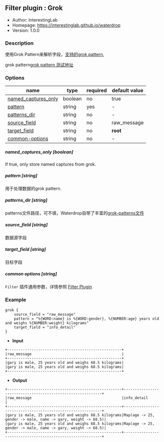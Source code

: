 ## Filter plugin : Grok

* Author: InterestingLab
* Homepage: https://interestinglab.github.io/waterdrop
* Version: 1.0.0

### Description

使用Grok Pattern来解析字段，[支持的grok pattern](https://github.com/InterestingLab/waterdrop/blob/master/plugins/grok/files/grok-patterns/grok-patterns),
 
grok pattern[grok pattern 测试地址](https://grokdebug.herokuapp.com/)

### Options

| name | type | required | default value |
| --- | --- | --- | --- |
| [named_captures_only](#named_captures_only-boolean) | boolean | no | true |
| [pattern](#pattern-string) | string | yes | - |
| [patterns_dir](#patterns_dir-string) | string | no | - |
| [source_field](#source_field-string) | string | no | raw_message |
| [target_field](#target_field-string) | string | no | __root__ |
| [common-options](#common-options-string)| string | no | - |


##### named_captures_only [boolean]

If true, only store named captures from grok.

##### pattern [string]

用于处理数据的grok pattern.

##### patterns_dir [string]

patterns文件路径，可不填，Waterdrop自带了丰富的[grok-patterns文件](https://github.com/InterestingLab/waterdrop/tree/master/plugins/grok/files/grok-patterns)

##### source_field [string]

数据源字段

##### target_field [string]

目标字段

##### common options [string]

`Filter` 插件通用参数，详情参照 [Filter Plugin](/zh-cn/configuration/filter-plugin)


### Example

```
grok {
    source_field = "raw_message"
    pattern = "%{WORD:name} is %{WORD:gender}, %{NUMBER:age} years old and weighs %{NUMBER:weight} kilograms"
    target_field = "info_detail"
}
```

* **Input**

```
+----------------------------------------------------+
|raw_message                                         |
+----------------------------------------------------+
|gary is male, 25 years old and weighs 68.5 kilograms|
|gary is male, 25 years old and weighs 68.5 kilograms|
+----------------------------------------------------+
```

* **Output**

```
+----------------------------------------------------+------------------------------------------------------------+
|raw_message                                         |info_detail                                                 |
+----------------------------------------------------+------------------------------------------------------------+
|gary is male, 25 years old and weighs 68.5 kilograms|Map(age -> 25, gender -> male, name -> gary, weight -> 68.5)|
|gary is male, 25 years old and weighs 68.5 kilograms|Map(age -> 25, gender -> male, name -> gary, weight -> 68.5)|
+----------------------------------------------------+------------------------------------------------------------+

```

